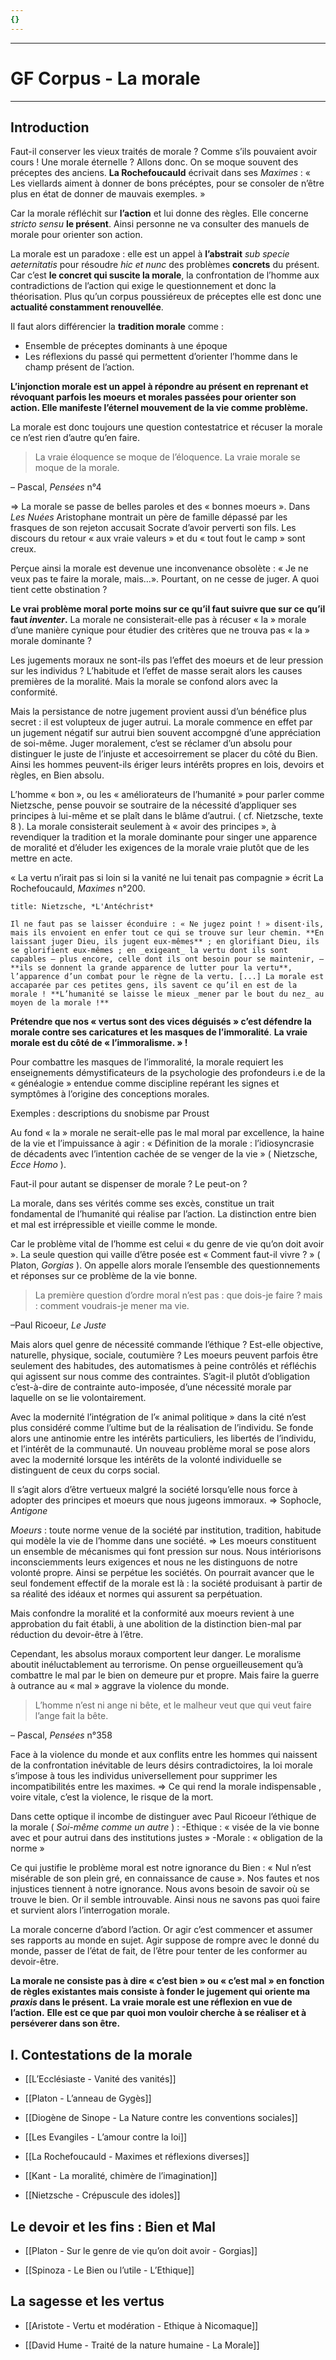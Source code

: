 ```yaml
---
{}
---
```


***
# GF Corpus - La morale 
***

## Introduction 

Faut-il conserver les vieux traités de morale ? Comme s’ils pouvaient avoir cours ! Une morale éternelle ? Allons donc. On se moque souvent des préceptes des anciens. **La Rochefoucauld** écrivait dans ses *Maximes* : « Les viellards aiment à donner de bons précéptes, pour se consoler de n’être plus en état de donner de mauvais exemples. »

Car la morale réfléchit sur **l’action** et lui donne des règles. Elle concerne *stricto sensu* **le présent**. Ainsi personne ne va consulter des manuels de morale pour orienter son action.

La morale est un paradoxe : elle est un appel à **l’abstrait** *sub specie aeternitatis* pour résoudre *hic et nunc* des problèmes **concrets** du présent. Car c’est **le concret qui suscite la morale**, la confrontation de l’homme aux contradictions de l’action qui exige le questionnement et donc la théorisation. Plus qu’un corpus poussiéreux de préceptes elle est donc une **actualité constamment renouvellée**.

Il faut alors différencier la **tradition morale** comme :
- Ensemble de préceptes dominants à une époque 
- Les réflexions du passé qui permettent d’orienter l’homme dans le champ présent de l’action.

**L’injonction morale est un appel à répondre au présent en reprenant et révoquant parfois les moeurs et morales passées pour orienter son action. Elle manifeste l’éternel mouvement de la vie comme problème.**

La morale est donc toujours une question contestatrice et récuser la morale ce n’est rien d’autre qu’en faire.

> La vraie éloquence se moque de l’éloquence. La vraie morale se moque de la morale.

– Pascal, *Pensées* n°4

⇒ La morale se passe de belles paroles et des « bonnes moeurs ». Dans *Les Nuées* Aristophane montrait un père de famille dépassé par les frasques de son rejeton accusait Socrate d’avoir perverti son fils. Les discours du retour « aux vraie valeurs » et du « tout fout le camp » sont creux.

Perçue ainsi la morale est devenue une inconvenance obsolète : « Je ne veux pas te faire la morale, mais…». Pourtant, on ne cesse de juger. A quoi tient cette obstination ?

**Le vrai problème moral porte moins sur ce qu’il faut suivre que sur ce qu’il faut *inventer*.** La morale ne consisterait-elle pas à récuser « la » morale d’une manière cynique pour étudier des critères que ne trouva pas « la » morale dominante ?

Les jugements moraux ne sont-ils pas l’effet des moeurs et de leur pression sur les individus ? L’habitude et l’effet de masse serait alors les causes premières de la moralité. Mais la morale se confond alors avec la conformité.

Mais la persistance de notre jugement provient aussi d’un bénéfice plus secret : il est volupteux de juger autrui. La morale commence en effet par un jugement négatif sur autrui bien souvent accompgné d’une appréciation de soi-même. Juger moralement, c’est se réclamer d’un absolu pour distinguer le juste de l’injuste et accesoirrement se placer du côté du Bien. Ainsi les hommes peuvent-ils ériger leurs intérêts propres en lois, devoirs et règles, en Bien absolu.

L’homme « bon », ou les « améliorateurs de l’humanité » pour parler comme Nietzsche, pense pouvoir se soutraire de la nécessité d’appliquer ses principes à lui-même et se plaît dans le blâme d’autrui. ( cf. Nietzsche, texte 8 ). La morale consisterait seulement à « avoir des principes », à revendiquer la tradition et la morale dominante pour singer une apparence de moralité et d’éluder les exigences de la morale vraie plutôt que de les mettre en acte. 

« La vertu n’irait pas si loin si la vanité ne lui tenait pas compagnie » écrit La Rochefoucauld, *Maximes* n°200.

```ad-quote
title: Nietzsche, *L'Antéchrist*

Il ne faut pas se laisser éconduire : « Ne jugez point ! » disent·ils, mais ils envoient en enfer tout ce qui se trouve sur leur chemin. **En laissant juger Dieu, ils jugent eux-mêmes** ; en glorifiant Dieu, ils se glorifient eux-mêmes ; en _exigeant_ la vertu dont ils sont capables — plus encore, celle dont ils ont besoin pour se maintenir, — **ils se donnent la grande apparence de lutter pour la vertu**, l’apparence d’un combat pour le règne de la vertu. [...] La morale est accaparée par ces petites gens, ils savent ce qu’il en est de la morale ! **L’humanité se laisse le mieux _mener par le bout du nez_ au moyen de la morale !**

```

**Prétendre que nos « vertus sont des vices déguisés » c’est défendre la morale contre ses caricatures et les masques de l’immoralité**. **La vraie morale est du côté de « l’immoralisme. » !**

Pour combattre les masques de l’immoralité, la morale requiert les enseignements démystificateurs de la psychologie des profondeurs i.e de la « généalogie » entendue comme discipline repérant les signes et symptômes à l’origine des conceptions morales.

Exemples : descriptions du snobisme par Proust

Au fond « la » morale ne serait-elle pas le mal moral par excellence, la haine de la vie et l’impuissance à agir : « Définition de la morale : l’idiosyncrasie de décadents avec l’intention cachée de se venger de la vie » ( Nietzsche, *Ecce Homo* ).

Faut-il pour autant se dispenser de morale ? Le peut-on ? 

La morale, dans ses vérités comme ses excès, constitue un trait fondamental de l’humanité qui réalise par l’action. La distinction entre bien et mal est irrépressible et vieille comme le monde.

Car le problème vital de l’homme est celui « du genre de vie qu’on doit avoir ». La seule question qui vaille d’être posée est « Comment faut-il vivre ? » ( Platon, *Gorgias* ). On appelle alors morale l’ensemble des questionnements et réponses sur ce problème de la vie bonne.

> La première question d’ordre moral n’est pas : que dois-je faire ? mais : comment voudrais-je mener ma vie.

–Paul Ricoeur, *Le Juste*

Mais alors quel genre de nécessité commande l’éthique ? Est-elle objective, naturelle, physique, sociale, coutumière ?
Les moeurs peuvent parfois être seulement des habitudes, des automatismes à peine contrôlés et réfléchis qui agissent sur nous comme des contraintes. S’agit-il plutôt d’obligation c’est-à-dire de contrainte auto-imposée, d’une nécessité morale par laquelle on se lie volontairement.

Avec la modernité l’intégration de l’« animal politique » dans la cité n’est plus considéré comme l’ultime but de la réalisation de l’individu. Se fonde alors une antinomie entre les intérêts particuliers, les libertés de l’individu, et l’intérêt de la communauté. Un nouveau problème moral se pose alors avec la modernité lorsque les intérêts de la volonté individuelle se distinguent de ceux du corps social.

Il s’agit alors d’être vertueux malgré la société lorsqu’elle nous force à adopter des principes et moeurs que nous jugeons immoraux.
⇒ Sophocle, *Antigone*

*Moeurs* : toute norme venue de la société par institution, tradition, habitude qui modèle la vie de l’homme dans une société.
⇒ Les moeurs constituent un ensemble de mécanismes qui font pression sur nous. Nous intériorisons inconsciemments leurs exigences et nous ne les distinguons de notre volonté propre. Ainsi se perpétue les sociétés. On pourrait avancer que le seul fondement effectif de la morale est là : la société produisant à partir de sa réalité des idéaux et normes qui assurent sa perpétuation.

Mais confondre la moralité et la conformité aux moeurs revient à une approbation du fait établi, à une abolition de la distinction bien-mal par réduction du devoir-être à l’être.

Cependant, les absolus moraux comportent leur danger. Le moralisme aboutit inéluctablement au terrorisme. On pense orgueilleusement qu’à combattre le mal par le bien on demeure pur et propre. Mais faire la guerre à outrance au « mal » aggrave la violence du monde.

> L’homme n’est ni ange ni bête, et le malheur veut que qui veut faire l’ange fait la bête.

– Pascal, *Pensées* n°358

Face à la violence du monde et aux conflits entre les hommes qui naissent de la confrontation inévitable de leurs désirs contradictoires, la loi morale s’impose à tous les individus universellement pour supprimer les incompatibilités entre les maximes.
⇒ Ce qui rend la morale indispensable , voire vitale, c’est la violence, le risque de la mort.

Dans cette optique il incombe de distinguer avec Paul Ricoeur l’éthique de la morale ( *Soi-même comme un autre* ) : 
-Ethique : « visée de la vie bonne avec et pour autrui dans des institutions justes »
-Morale : « obligation de la norme »

Ce qui justifie le problème moral est notre ignorance du Bien : « Nul n’est misérable de son plein gré, en connaissance de cause ». Nos fautes et nos injustices tiennent à notre ignorance. Nous avons besoin de savoir où se trouve le bien. Or il semble introuvable. Ainsi nous ne savons pas quoi faire et survient alors l’interrogation morale.

La morale concerne d’abord l’action. Or agir c’est commencer et assumer ses rapports au monde en sujet. Agir suppose de rompre avec le donné du monde, passer de l’état de fait, de l’être pour tenter de les conformer au devoir-être. 

**La morale ne consiste pas à dire « c’est bien » ou « c’est mal » en fonction de règles existantes mais consiste à fonder le jugement qui oriente ma *praxis* dans le présent.** **La vraie morale est une réflexion en vue de l’action.** **Elle est ce que par quoi mon vouloir cherche à se réaliser et à perséverer dans son être.** 

## I. Contestations de la morale

- [[L’Ecclésiaste - Vanité des vanités]]

- [[Platon - L’anneau de Gygès]] 

- [[Diogène de Sinope - La Nature contre les conventions sociales]]

- [[Les Evangiles - L’amour contre la loi]] 

- [[La Rochefoucauld - Maximes et réflexions diverses]]

- [[Kant - La moralité, chimère de l’imagination]] 

- [[Nietzsche - Crépuscule des idoles]] 

## Le devoir et les fins : Bien et Mal

- [[Platon - Sur le genre de vie qu’on doit avoir - Gorgias]] 

- [[Spinoza - Le Bien ou l’utile - L’Ethique]] 

## La sagesse et les vertus

- [[Aristote - Vertu et modération - Ethique à Nicomaque]] 

- [[David Hume - Traité de la nature humaine - La Morale]]

